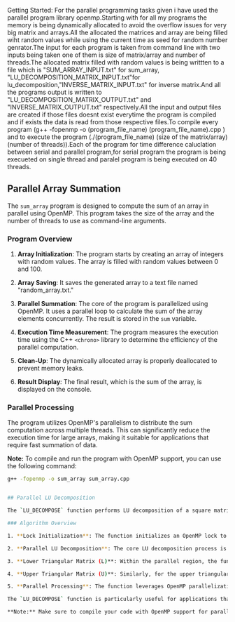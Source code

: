 
 Getting Started:
 For the parallel programming tasks given i have used the parallel program library openmp.Starting with for all my programs the
 memory is being dynamically allocated to avoid the overflow issues for very big matrix and arrays.All the allocated the matrices 
 and array are being filled wiht random values while using the current time as seed for random number genrator.The input for each program
 is taken from command line with two inputs being taken one of them is size of matrix/array and number of threads.The allocated matrix filled
 with random values is being writtten to a file which is "SUM_ARRAY_INPUT.txt" for sum_array, "LU_DECOMPOSITION_MATRIX_INPUT.txt"for lu_decomposition,"INVERSE_MATRIX_INPUT.txt" for inverse matrix.And all the programs output is 
 written to "LU_DECOMPOSITION_MATRIX_OUTPUT.txt" and "INVERSE_MATRIX_OUTPUT.txt" respectively.All the input and output files are created if those files doesnt exist everytime the program is compiled and if exists 
 the data is read from those respective files.To compile every program (g++ -fopenmp -o (program_file_name) (program_file_name).cpp ) and to 
 execute the program (./(program_file_name) (size of the matrix/array) (number of threads)).Each of the program for time difference caluclation 
 between serial and parallel program,for serial program the program is being execueted on single thread and paralel program is being executed on
 40 threads.

 ## Parallel Array Summation

The `sum_array` program is designed to compute the sum of an array in parallel using OpenMP. This program takes the size of the array and the number of threads to use as command-line arguments.

### Program Overview

1. **Array Initialization**: The program starts by creating an array of integers with random values. The array is filled with random values between 0 and 100.

2. **Array Saving**: It saves the generated array to a text file named "random_array.txt."

3. **Parallel Summation**: The core of the program is parallelized using OpenMP. It uses a parallel loop to calculate the sum of the array elements concurrently. The result is stored in the `sum` variable.

4. **Execution Time Measurement**: The program measures the execution time using the C++ `<chrono>` library to determine the efficiency of the parallel computation.

5. **Clean-Up**: The dynamically allocated array is properly deallocated to prevent memory leaks.

6. **Result Display**: The final result, which is the sum of the array, is displayed on the console.


### Parallel Processing

The program utilizes OpenMP's parallelism to distribute the sum computation across multiple threads. This can significantly reduce the execution time for large arrays, making it suitable for applications that require fast summation of data.

**Note:** To compile and run the program with OpenMP support, you can use the following command:
```bash
g++ -fopenmp -o sum_array sum_array.cpp


## Parallel LU Decomposition

The `LU_DECOMPOSE` function performs LU decomposition of a square matrix `a` into lower triangular matrix `l` and upper triangular matrix `u`. This decomposition is done in parallel using OpenMP, enhancing the performance of the operation.

### Algorithm Overview

1. **Lock Initialization**: The function initializes an OpenMP lock to ensure thread safety within the parallel region.

2. **Parallel LU Decomposition**: The core LU decomposition process is parallelized. This allows multiple threads to process different columns of the matrix concurrently, improving efficiency.

3. **Lower Triangular Matrix (L)**: Within the parallel region, the function iterates through each column and row of the input matrix. If the current row index is less than the column index, it sets the corresponding value in the lower triangular matrix `l` to 0. Otherwise, it calculates the value by performing mathematical operations.

4. **Upper Triangular Matrix (U)**: Similarly, for the upper triangular matrix `u`, if the current row index is less than the column index, the value is set to 0. If they are equal, the value is set to 1. For other cases, mathematical operations are performed to determine the value.

5. **Parallel Processing**: The function leverages OpenMP parallelization to distribute the computation of each column across multiple threads. This minimizes the computational load and improves performance, especially for large matrices.

The `LU_DECOMPOSE` function is particularly useful for applications that require LU decomposition of large matrices, such as solving systems of linear equations or numerical simulations. It takes advantage of multi-core processors to expedite the process.

**Note:** Make sure to compile your code with OpenMP support for parallel execution. See the [Getting Started](#getting-started) section in the README for details on compiling your code with OpenMP.




